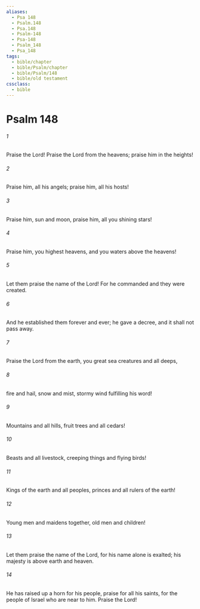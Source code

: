 ```yaml
---
aliases:
  - Psa 148
  - Psalm.148
  - Psa.148
  - Psalm-148
  - Psa-148
  - Psalm_148
  - Psa_148
tags:
  - bible/chapter
  - bible/Psalm/chapter
  - bible/Psalm/148
  - bible/old testament
cssclass:
  - bible
---
```


# Psalm 148

###### 1
Praise the Lord! Praise the Lord  from the heavens; praise him in the heights!
###### 2
Praise him, all his angels; praise him, all his hosts!
###### 3
Praise him, sun and moon, praise him, all you shining stars!
###### 4
Praise him, you highest heavens, and you waters above the heavens!
###### 5
Let them praise the name of the Lord! For he commanded and they were created.
###### 6
And he established them forever and ever; he gave a decree, and it shall not pass away.
###### 7
Praise the Lord  from the earth, you great sea creatures and all deeps,
###### 8
fire and hail, snow and mist,   stormy wind fulfilling his word!
###### 9
Mountains and all hills,   fruit trees and all cedars!
###### 10
Beasts and all livestock, creeping things and flying birds!
###### 11
Kings of the earth and all peoples, princes and all rulers of the earth!
###### 12
Young men and maidens together, old men and children!
###### 13
Let them praise the name of the Lord, for his name alone is exalted;   his majesty is above earth and heaven.
###### 14
He has raised up a horn for his people,   praise for all his saints, for the people of Israel who are near to him.   Praise the Lord!


